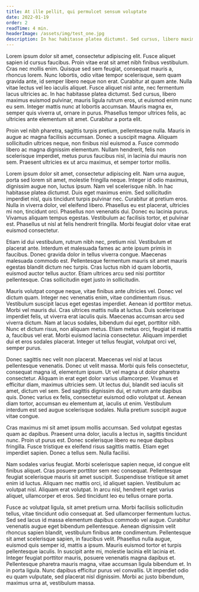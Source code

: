```yaml
---
title: At ille pellit, qui permulcet sensum voluptate
date: 2022-01-19
order: 2
readTime: 4 min.
headerImage: /assets/img/test_one.jpg
description: In hac habitasse platea dictumst. Sed cursus, libero maximus euismod pulvinar, mauris ligula rutrum eros, ut euismod enim nunc eu sem. Integer mattis nunc at lobortis accumsan.
---
```


Lorem ipsum dolor sit amet, consectetur adipiscing elit. Fusce aliquet sapien id cursus faucibus. Proin vitae erat sit amet nibh finibus vestibulum. Cras nec mollis enim. Quisque sed sem feugiat, consequat mauris a, rhoncus lorem. Nunc lobortis, odio vitae tempor scelerisque, sem quam gravida ante, id semper libero neque non erat. Curabitur at quam ante. Nulla vitae lectus vel leo iaculis aliquet. Fusce aliquet nisl ante, nec fermentum lacus ultricies ac. In hac habitasse platea dictumst. Sed cursus, libero maximus euismod pulvinar, mauris ligula rutrum eros, ut euismod enim nunc eu sem. Integer mattis nunc at lobortis accumsan. Mauris magna ex, semper quis viverra ut, ornare in purus. Phasellus tempor ultrices felis, ac ultricies ante elementum sit amet. Curabitur a porta elit.

Proin vel nibh pharetra, sagittis turpis pretium, pellentesque nulla. Mauris in augue ac magna facilisis accumsan. Donec a suscipit magna. Aliquam sollicitudin ultrices neque, non finibus nisl euismod a. Fusce commodo libero ac magna dignissim elementum. Nullam hendrerit, felis non scelerisque imperdiet, metus purus faucibus nisl, in lacinia dui mauris non sem. Praesent ultricies ex ut arcu maximus, et semper tortor mollis.

Lorem ipsum dolor sit amet, consectetur adipiscing elit. Nam urna augue, porta sed lorem sit amet, molestie fringilla neque. Integer id odio maximus, dignissim augue non, luctus ipsum. Nam vel scelerisque nibh. In hac habitasse platea dictumst. Duis eget maximus enim. Sed sollicitudin imperdiet nisl, quis tincidunt turpis pulvinar nec. Curabitur at pretium eros. Nulla in viverra dolor, vel eleifend libero. Phasellus eu est placerat, ultricies mi non, tincidunt orci. Phasellus non venenatis dui. Donec eu lacinia purus. Vivamus aliquam tempus egestas. Vestibulum ac facilisis tortor, et pulvinar est. Phasellus ut nisl at felis hendrerit fringilla. Morbi feugiat dolor vitae erat euismod consectetur.

Etiam id dui vestibulum, rutrum nibh nec, pretium nisl. Vestibulum et placerat ante. Interdum et malesuada fames ac ante ipsum primis in faucibus. Donec gravida dolor in tellus viverra congue. Maecenas malesuada commodo est. Pellentesque fermentum mauris sit amet mauris egestas blandit dictum nec turpis. Cras luctus nibh id quam lobortis, euismod auctor tellus auctor. Etiam ultrices arcu sed nisi porttitor pellentesque. Cras sollicitudin eget justo in sollicitudin.

Mauris volutpat congue neque, vitae finibus ante ultricies vel. Donec vel dictum quam. Integer nec venenatis enim, vitae condimentum risus. Vestibulum suscipit lacus eget egestas imperdiet. Aenean id porttitor metus. Morbi vel mauris dui. Cras ultrices mattis nulla at luctus. Duis scelerisque imperdiet felis, ut viverra erat iaculis quis. Maecenas accumsan arcu sed viverra dictum. Nam at lacus sodales, bibendum dui eget, porttitor nibh. Nunc et dictum risus, non aliquam metus. Etiam metus orci, feugiat id mattis a, faucibus vel erat. Morbi euismod lacinia consectetur. Aliquam imperdiet dui et eros sodales placerat. Integer ut tellus feugiat, volutpat orci vel, semper purus.

Donec sagittis nec velit non placerat. Maecenas vel nisl at lacus pellentesque venenatis. Donec ut velit massa. Morbi quis felis consectetur, consequat magna id, elementum ipsum. Ut vel magna ut dolor pharetra consectetur. Aliquam in erat eget dolor varius ullamcorper. Vivamus et efficitur diam, maximus ultricies sem. Ut lectus dui, blandit sed iaculis sit amet, dictum vel sem. Sed sagittis dignissim dui, et rutrum ante dapibus quis. Donec varius ex felis, consectetur euismod odio volutpat ut. Aenean diam tortor, accumsan eu elementum at, iaculis ut enim. Vestibulum interdum est sed augue scelerisque sodales. Nulla pretium suscipit augue vitae congue.

Cras maximus mi sit amet ipsum mollis accumsan. Sed volutpat egestas quam ac dapibus. Praesent urna dolor, iaculis a lectus in, sagittis tincidunt nunc. Proin ut purus est. Donec scelerisque libero eu neque dapibus fringilla. Fusce tristique ex eleifend risus sagittis mattis. Etiam eget imperdiet sapien. Donec a tellus sem. Nulla facilisi.

Nam sodales varius feugiat. Morbi scelerisque sapien neque, id congue elit finibus aliquet. Cras posuere porttitor sem nec consequat. Pellentesque feugiat scelerisque mauris sit amet suscipit. Suspendisse tristique sit amet enim id luctus. Aliquam nec mattis orci, id aliquet sapien. Vestibulum ac volutpat nisl. Aliquam erat volutpat. In arcu nisl, hendrerit eget varius aliquet, ullamcorper et eros. Sed tincidunt leo eu tellus ornare porta.

Fusce ac volutpat ligula, sit amet pretium urna. Morbi facilisis sollicitudin tellus, vitae tincidunt odio consequat at. Sed ullamcorper fermentum luctus. Sed sed lacus id massa elementum dapibus commodo vel augue. Curabitur venenatis augue eget bibendum pellentesque. Aenean dignissim velit rhoncus sapien blandit, vestibulum finibus ante condimentum. Pellentesque sit amet scelerisque sapien, in faucibus velit. Phasellus nulla augue, euismod quis semper id, mattis a ipsum. Mauris euismod tortor et turpis pellentesque iaculis. In suscipit ante mi, molestie lacinia elit lacinia et. Integer feugiat porttitor mauris, posuere venenatis magna dapibus et. Pellentesque pharetra mauris magna, vitae accumsan ligula bibendum et. In in porta ligula. Nunc dapibus efficitur purus vel convallis. Ut imperdiet odio eu quam vulputate, sed placerat nisl dignissim. Morbi ac justo bibendum, maximus urna at, vestibulum massa.
